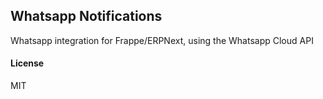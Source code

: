 ## Whatsapp Notifications

Whatsapp integration for Frappe/ERPNext, using the Whatsapp Cloud API

#### License

MIT
